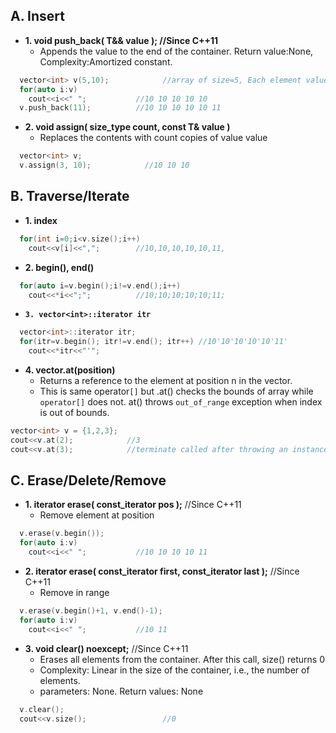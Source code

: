 ## A. Insert
- **1. void push_back( T&& value );   //Since C++11**
  - Appends the value to the end of the container. Return value:None, Complexity:Amortized constant.
```c++
  vector<int> v(5,10);            //array of size=5, Each element value=10
  for(auto i:v)
    cout<<i<<" ";           //10 10 10 10 10
  v.push_back(11);          //10 10 10 10 10 11
```

- **2. void assign( size_type count, const T& value )**
  -  Replaces the contents with count copies of value value
```c++
  vector<int> v; 
  v.assign(3, 10);            //10 10 10  
```
       
## B. Traverse/Iterate
- **1. index**
```c++
  for(int i=0;i<v.size();i++)
    cout<<v[i]<<",";        //10,10,10,10,10,11,
```
- **2. begin(), end()**
```c++
  for(auto i=v.begin();i!=v.end();i++)
    cout<<*i<<";";          //10;10;10;10;10;11;
```
- **`3. vector<int>::iterator itr`**
```c++
  vector<int>::iterator itr;
  for(itr=v.begin(); itr!=v.end(); itr++) //10'10'10'10'10'11'
    cout<<*itr<<"'";
```
- **4. vector.at(position)**
  - Returns a reference to the element at position n in the vector.
  - This is same operator`[]` but .at() checks the bounds of array while `operator[]` does not. at() throws `out_of_range` exception when index is out of bounds.
```c++
vector<int> v = {1,2,3};
cout<<v.at(2);            //3
cout<<v.at(3);            //terminate called after throwing an instance of 'std::out_of_range' coredumped
```

## C. Erase/Delete/Remove
- **1. iterator erase( const_iterator pos );**   //Since C++11
  - Remove element at position
```c++
  v.erase(v.begin());
  for(auto i:v)
    cout<<i<<" ";           //10 10 10 10 11
```

- **2. iterator erase( const_iterator first, const_iterator last );**  //Since C++11
  - Remove in range
```c++
  v.erase(v.begin()+1, v.end()-1);
  for(auto i:v)
    cout<<i<<" ";           //10 11
```

- **3. void clear() noexcept;**  //Since C++11
  - Erases all elements from the container. After this call, size() returns 0
  - Complexity: Linear in the size of the container, i.e., the number of elements.  
  - parameters: None. Return values: None
```c++
  v.clear();
  cout<<v.size();                 //0
```
